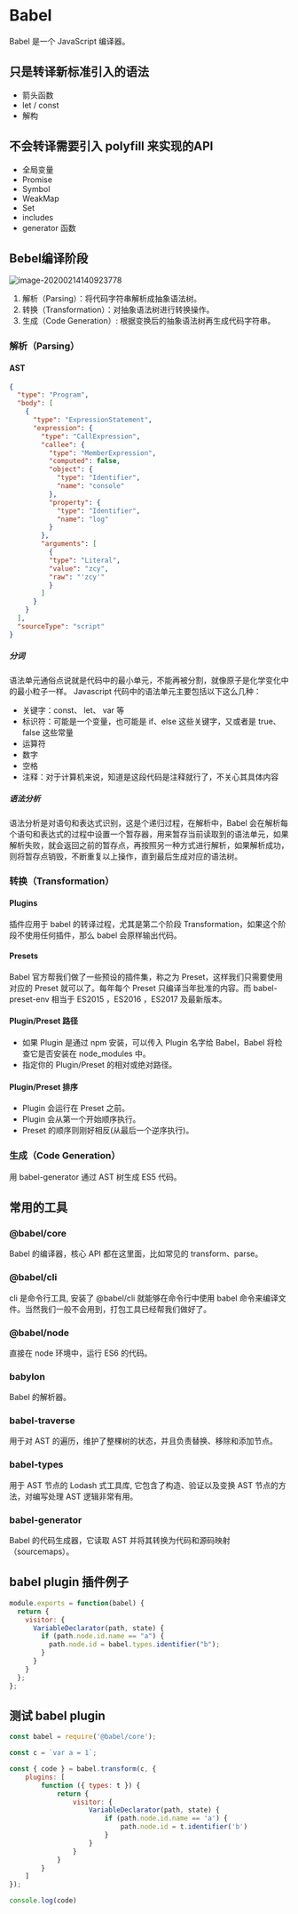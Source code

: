 # Babel
Babel 是一个 JavaScript 编译器。

##  只是转译新标准引入的语法
* 箭头函数
* let / const
* 解构

## 不会转译需要引入 polyfill 来实现的API
* 全局变量
* Promise
* Symbol
* WeakMap
* Set
* includes
* generator 函数

## Bebel编译阶段

![image-20200214140923778](C:%5CUsers%5CAdministrator%5CAppData%5CRoaming%5CTypora%5Ctypora-user-images%5Cimage-20200214140923778.png)
1. 解析（Parsing）：将代码字符串解析成抽象语法树。
2. 转换（Transformation）：对抽象语法树进行转换操作。
3. 生成（Code Generation）: 根据变换后的抽象语法树再生成代码字符串。

###  解析（Parsing）
#### AST
```JSON
{
  "type": "Program",
  "body": [
    {
      "type": "ExpressionStatement",
      "expression": {
        "type": "CallExpression",
        "callee": {
          "type": "MemberExpression",
          "computed": false,
          "object": {
            "type": "Identifier",
            "name": "console"
          },
          "property": {
            "type": "Identifier",
            "name": "log"
          }
        },
        "arguments": [
          {
          "type": "Literal",
          "value": "zcy",
          "raw": "'zcy'"
          }
        ]
      }
    }
  ],
  "sourceType": "script"
}
```
##### 分词
语法单元通俗点说就是代码中的最小单元，不能再被分割，就像原子是化学变化中的最小粒子一样。
Javascript 代码中的语法单元主要包括以下这么几种：
* 关键字：const、 let、  var 等
* 标识符：可能是一个变量，也可能是 if、else 这些关键字，又或者是 true、false 这些常量
* 运算符
* 数字
* 空格
* 注释：对于计算机来说，知道是这段代码是注释就行了，不关心其具体内容

##### 语法分析
语法分析是对语句和表达式识别，这是个递归过程，在解析中，Babel  会在解析每个语句和表达式的过程中设置一个暂存器，用来暂存当前读取到的语法单元，如果解析失败，就会返回之前的暂存点，再按照另一种方式进行解析，如果解析成功，则将暂存点销毁，不断重复以上操作，直到最后生成对应的语法树。

### 转换（Transformation）
#### Plugins
插件应用于 babel 的转译过程，尤其是第二个阶段 Transformation，如果这个阶段不使用任何插件，那么 babel 会原样输出代码。

#### Presets
Babel 官方帮我们做了一些预设的插件集，称之为 Preset，这样我们只需要使用对应的 Preset 就可以了。每年每个 Preset 只编译当年批准的内容。而 babel-preset-env 相当于 ES2015 ，ES2016 ，ES2017 及最新版本。

#### Plugin/Preset 路径
* 如果 Plugin 是通过 npm 安装，可以传入 Plugin 名字给 Babel，Babel 将检查它是否安装在 node_modules 中。
* 指定你的 Plugin/Preset 的相对或绝对路径。

#### Plugin/Preset 排序
* Plugin 会运行在 Preset 之前。
* Plugin 会从第一个开始顺序执行。
* Preset 的顺序则刚好相反(从最后一个逆序执行)。

### 生成（Code Generation）
用 babel-generator 通过 AST 树生成 ES5 代码。

## 常用的工具
### @babel/core
Babel 的编译器，核心 API 都在这里面，比如常见的 transform、parse。

### @babel/cli
cli 是命令行工具,  安装了 @babel/cli 就能够在命令行中使用 babel  命令来编译文件。当然我们一般不会用到，打包工具已经帮我们做好了。

### @babel/node
直接在 node 环境中，运行 ES6 的代码。

### babylon
Babel 的解析器。

### babel-traverse
用于对 AST 的遍历，维护了整棵树的状态，并且负责替换、移除和添加节点。

### babel-types
用于 AST 节点的 Lodash 式工具库, 它包含了构造、验证以及变换 AST 节点的方法，对编写处理 AST 逻辑非常有用。

### babel-generator
Babel 的代码生成器，它读取 AST 并将其转换为代码和源码映射（sourcemaps）。

## babel plugin 插件例子
```js
module.exports = function(babel) {
  return {
    visitor: {
      VariableDeclarator(path, state) {
        if (path.node.id.name == "a") {
          path.node.id = babel.types.identifier("b");
        }
      }
    }
  };
};

```
## 测试 babel plugin
```js
const babel = require('@babel/core');

const c = `var a = 1`;

const { code } = babel.transform(c, {
    plugins: [
        function ({ types: t }) {
            return {
                visitor: {
                    VariableDeclarator(path, state) {
                        if (path.node.id.name == 'a') {
                            path.node.id = t.identifier('b')
                        }
                    }
                }
            }
        }
    ]
});

console.log(code)
```


